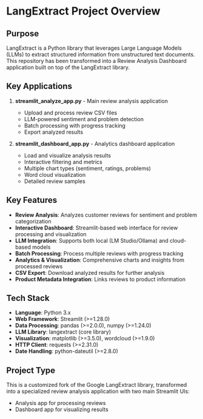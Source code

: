 # LangExtract Project Overview

## Purpose
LangExtract is a Python library that leverages Large Language Models (LLMs) to extract structured information from unstructured text documents. This repository has been transformed into a Review Analysis Dashboard application built on top of the LangExtract library.

## Key Applications
1. **streamlit_analyze_app.py** - Main review analysis application
   - Upload and process review CSV files
   - LLM-powered sentiment and problem detection
   - Batch processing with progress tracking
   - Export analyzed results

2. **streamlit_dashboard_app.py** - Analytics dashboard application
   - Load and visualize analysis results
   - Interactive filtering and metrics
   - Multiple chart types (sentiment, ratings, problems)
   - Word cloud visualization
   - Detailed review samples

## Key Features
- **Review Analysis**: Analyzes customer reviews for sentiment and problem categorization
- **Interactive Dashboard**: Streamlit-based web interface for review processing and visualization
- **LLM Integration**: Supports both local (LM Studio/Ollama) and cloud-based models
- **Batch Processing**: Process multiple reviews with progress tracking
- **Analytics & Visualization**: Comprehensive charts and insights from processed reviews
- **CSV Export**: Download analyzed results for further analysis
- **Product Metadata Integration**: Links reviews to product information

## Tech Stack
- **Language**: Python 3.x
- **Web Framework**: Streamlit (>=1.28.0)
- **Data Processing**: pandas (>=2.0.0), numpy (>=1.24.0)
- **LLM Library**: langextract (core library)
- **Visualization**: matplotlib (>=3.5.0), wordcloud (>=1.9.0)
- **HTTP Client**: requests (>=2.31.0)
- **Date Handling**: python-dateutil (>=2.8.0)

## Project Type
This is a customized fork of the Google LangExtract library, transformed into a specialized review analysis application with two main Streamlit UIs:
- Analysis app for processing reviews
- Dashboard app for visualizing results